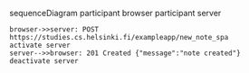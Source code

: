 sequenceDiagram
    participant browser
    participant server

    browser->>server: POST https://studies.cs.helsinki.fi/exampleapp/new_note_spa
    activate server
    server-->>browser: 201 Created {"message":"note created"}
    deactivate server